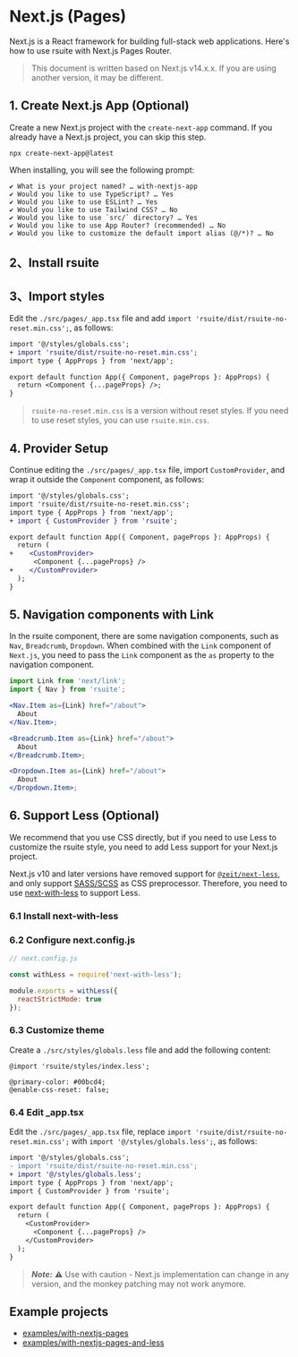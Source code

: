 # Next.js (Pages)

Next.js is a React framework for building full-stack web applications. Here's how to use rsuite with Next.js Pages Router.

> This document is written based on Next.js v14.x.x. If you are using another version, it may be different.

## 1. Create Next.js App (Optional)

Create a new Next.js project with the `create-next-app` command. If you already have a Next.js project, you can skip this step.

```
npx create-next-app@latest
```

When installing, you will see the following prompt:

```
✔ What is your project named? … with-nextjs-app
✔ Would you like to use TypeScript? … Yes
✔ Would you like to use ESLint? … Yes
✔ Would you like to use Tailwind CSS? … No
✔ Would you like to use `src/` directory? … Yes
✔ Would you like to use App Router? (recommended) … No
✔ Would you like to customize the default import alias (@/*)? … No
```

## 2、Install rsuite

<!--{include:<install-guide>}-->

## 3、Import styles

Edit the `./src/pages/_app.tsx` file and add `import 'rsuite/dist/rsuite-no-reset.min.css';`, as follows:

```diff
import '@/styles/globals.css';
+ import 'rsuite/dist/rsuite-no-reset.min.css';
import type { AppProps } from 'next/app';

export default function App({ Component, pageProps }: AppProps) {
  return <Component {...pageProps} />;
}
```

> `rsuite-no-reset.min.css` is a version without reset styles. If you need to use reset styles, you can use `rsuite.min.css`.

## 4. Provider Setup

Continue editing the `./src/pages/_app.tsx` file, import `CustomProvider`, and wrap it outside the `Component` component, as follows:

```diff
import '@/styles/globals.css';
import 'rsuite/dist/rsuite-no-reset.min.css';
import type { AppProps } from 'next/app';
+ import { CustomProvider } from 'rsuite';

export default function App({ Component, pageProps }: AppProps) {
  return (
+    <CustomProvider>
      <Component {...pageProps} />
+    </CustomProvider>
  );
}

```

## 5. Navigation components with Link

In the rsuite component, there are some navigation components, such as `Nav`, `Breadcrumb`, `Dropdown`. When combined with the `Link` component of `Next.js`, you need to pass the `Link` component as the `as` property to the navigation component.

```jsx
import Link from 'next/link';
import { Nav } from 'rsuite';

<Nav.Item as={Link} href="/about">
  About
</Nav.Item>;

<Breadcrumb.Item as={Link} href="/about">
  About
</Breadcrumb.Item>;

<Dropdown.Item as={Link} href="/about">
  About
</Dropdown.Item>;
```

## 6. Support Less (Optional)

We recommend that you use CSS directly, but if you need to use Less to customize the rsuite style, you need to add Less support for your Next.js project.

Next.js v10 and later versions have removed support for [`@zeit/next-less`](https://www.npmjs.com/package/@zeit/next-less), and only support [SASS/SCSS](https://sass-lang.com/) as CSS preprocessor. Therefore, you need to use [next-with-less](https://github.com/elado/next-with-less) to support Less.

### 6.1 Install next-with-less

<!--{include:<install-next-with-less>}-->

### 6.2 Configure next.config.js

```js
// next.config.js

const withLess = require('next-with-less');

module.exports = withLess({
  reactStrictMode: true
});
```

### 6.3 Customize theme

Create a `./src/styles/globals.less` file and add the following content:

```less
@import 'rsuite/styles/index.less';

@primary-color: #00bcd4;
@enable-css-reset: false;
```

### 6.4 Edit \_app.tsx

Edit the `./src/pages/_app.tsx` file, replace `import 'rsuite/dist/rsuite-no-reset.min.css';` with `import '@/styles/globals.less';`, as follows:

```diff
import '@/styles/globals.css';
- import 'rsuite/dist/rsuite-no-reset.min.css';
+ import '@/styles/globals.less';
import type { AppProps } from 'next/app';
import { CustomProvider } from 'rsuite';

export default function App({ Component, pageProps }: AppProps) {
  return (
    <CustomProvider>
      <Component {...pageProps} />
    </CustomProvider>
  );
}
```

> **_Note:_** ⚠️ Use with caution - Next.js implementation can change in any version, and the monkey patching may not work anymore.

## Example projects

- [examples/with-nextjs-pages](https://github.com/rsuite/rsuite/tree/main/examples/with-nextjs-pages)
- [examples/with-nextjs-pages-and-less](https://github.com/rsuite/rsuite/tree/main/examples/with-nextjs-pages-and-less)
